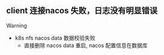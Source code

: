 
## client 连接nacos 失败，日志没有明显错误


> [!WARNING]
> - k8s  nfs  nacos data 数据校验失败
>   - 直接删除 nacos data 重启, nacos 配置信息在数据库 
